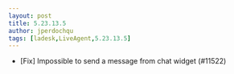 ```yaml
---
layout: post
title: 5.23.13.5
author: jperdochqu
tags: [ladesk,LiveAgent,5.23.13.5]
---
```


- [Fix] Impossible to send a message from chat widget (#11522)
